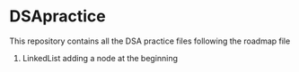 # DSApractice
 This repository contains all the DSA practice files
following the roadmap file
1. LinkedList
   adding a node at the beginning

